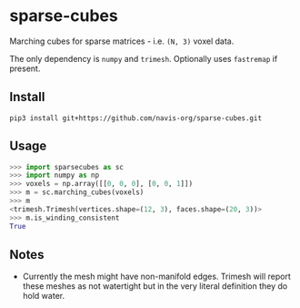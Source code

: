 # sparse-cubes
Marching cubes for sparse matrices - i.e. `(N, 3)` voxel data.

The only dependency is `numpy` and `trimesh`. Optionally uses `fastremap` if present.


## Install

```
pip3 install git+https://github.com/navis-org/sparse-cubes.git
```

## Usage

```python
>>> import sparsecubes as sc
>>> import numpy as np
>>> voxels = np.array([[0, 0, 0], [0, 0, 1]])
>>> m = sc.marching_cubes(voxels)
>>> m
<trimesh.Trimesh(vertices.shape=(12, 3), faces.shape=(20, 3))>
>>> m.is_winding_consistent
True
```

## Notes
- Currently the mesh might have non-manifold edges. Trimesh will report these
  meshes as not watertight but in the very literal definition they do hold water.
